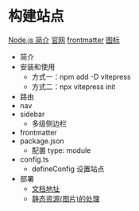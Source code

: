 # 构建站点
  [Node.js 简介](https://zhuanlan.zhihu.com/p/633216265)
  [官网](https://vitepress.dev/)
  [frontmatter](https://vitepress.dev/guide/frontmatter)
  [图标](https://github.com/markdown-it/markdown-it-emoji/blob/master/lib/data/full.json)

 - 简介
 - 安装和使用
   - 方式一：npm add -D vitepress
   - 方式二：npx vitepress init
 - 路由
 - nav
 - sidebar
   - 多级侧边栏
 - frontmatter
 - package.json
   - 配置 type: module
 - config.ts
   - defineConfig 设置站点
 - 部署
   - [文档地址](https://lcrq2003hf.github.io/doc-site/)
   - [静态资源(图片)的处理](https://vitepress.dev/guide/asset-handling#referencing-static-assets)